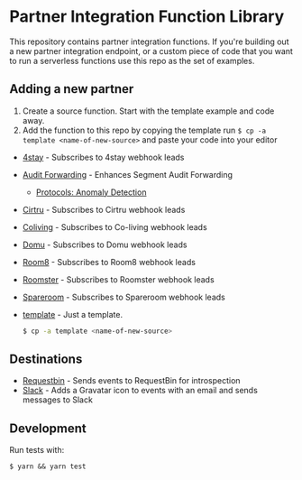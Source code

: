 # Partner Integration Function Library

This repository contains partner integration functions. If you're building out a new partner integration endpoint, or a custom piece of code that you want to run a serverless functions use this repo as the set of examples.

## Adding a new partner
1. Create a source function. Start with the template example and code away.
2. Add the function to this repo by copying the template run `$ cp -a template <name-of-new-source>` and paste your code into your editor


- [4stay](./functions-library/sources/4stay) - Subscribes to 4stay webhook leads
- [Audit Forwarding](./functions-library/sources/audit-forwarding) - Enhances Segment Audit Forwarding
    - [Protocols: Anomaly Detection](https://segment.com/docs/protocols/anomaly_detection/)
- [Cirtru](./functions-library/sources/cirtru) - Subscribes to Cirtru webhook leads
- [Coliving](./functions-library/sources/coliving) - Subscribes to Co-living webhook leads
- [Domu](./functions-library/sources/domu) - Subscribes to Domu webhook leads
- [Room8](./functions-library/sources/room8) - Subscribes to Room8 webhook leads
- [Roomster](./functions-library/sources/roomster) - Subscribes to Roomster webhook leads
- [Spareroom](./functions-library/sources/spareroom) - Subscribes to Spareroom webhook leads
- [template](./functions-library/sources/template) - Just a template. 

    ```bash
    $ cp -a template <name-of-new-source>
    ```


## Destinations

- [Requestbin](./destinations/requestbin) - Sends events to RequestBin for introspection
- [Slack](./destinations/slack) - Adds a Gravatar icon to events with an email and sends messages to Slack

## Development

Run tests with:

```
$ yarn && yarn test
```
